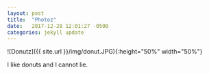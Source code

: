 ```yaml
---
layout: post
title:  "Photoz"
date:   2017-12-28 12:01:27 -0500
categories: jekyll update
---
```


![Donutz]({{ site.url }}/img/donut.JPG){:height="50%" width="50%"}

I like donuts and I cannot lie.
